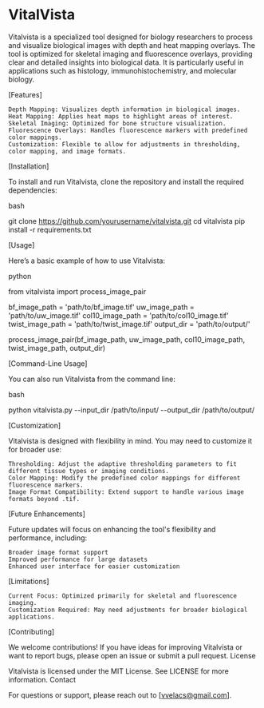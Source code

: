 # VitalVista
Vitalvista is a specialized tool designed for biology researchers to process and visualize biological images with depth and heat mapping overlays. The tool is optimized for skeletal imaging and fluorescence overlays, providing clear and detailed insights into biological data. It is particularly useful in applications such as histology, immunohistochemistry, and molecular biology.

[Features]

    Depth Mapping: Visualizes depth information in biological images.
    Heat Mapping: Applies heat maps to highlight areas of interest.
    Skeletal Imaging: Optimized for bone structure visualization.
    Fluorescence Overlays: Handles fluorescence markers with predefined color mappings.
    Customization: Flexible to allow for adjustments in thresholding, color mapping, and image formats.

[Installation]

To install and run Vitalvista, clone the repository and install the required dependencies:

bash

git clone https://github.com/yourusername/vitalvista.git
cd vitalvista
pip install -r requirements.txt

[Usage]

Here’s a basic example of how to use Vitalvista:

python

from vitalvista import process_image_pair

bf_image_path = 'path/to/bf_image.tif'
uw_image_path = 'path/to/uw_image.tif'
col10_image_path = 'path/to/col10_image.tif'
twist_image_path = 'path/to/twist_image.tif'
output_dir = 'path/to/output/'

process_image_pair(bf_image_path, uw_image_path, col10_image_path, twist_image_path, output_dir)

[Command-Line Usage]

You can also run Vitalvista from the command line:

bash

python vitalvista.py --input_dir /path/to/input/ --output_dir /path/to/output/

[Customization]

Vitalvista is designed with flexibility in mind. You may need to customize it for broader use:

    Thresholding: Adjust the adaptive thresholding parameters to fit different tissue types or imaging conditions.
    Color Mapping: Modify the predefined color mappings for different fluorescence markers.
    Image Format Compatibility: Extend support to handle various image formats beyond .tif.

[Future Enhancements]

Future updates will focus on enhancing the tool's flexibility and performance, including:

    Broader image format support
    Improved performance for large datasets
    Enhanced user interface for easier customization

[Limitations]

    Current Focus: Optimized primarily for skeletal and fluorescence imaging.
    Customization Required: May need adjustments for broader biological applications.

[Contributing]

We welcome contributions! If you have ideas for improving Vitalvista or want to report bugs, please open an issue or submit a pull request.
License

Vitalvista is licensed under the MIT License. See LICENSE for more information.
Contact

For questions or support, please reach out to [vvelacs@gmail.com].
